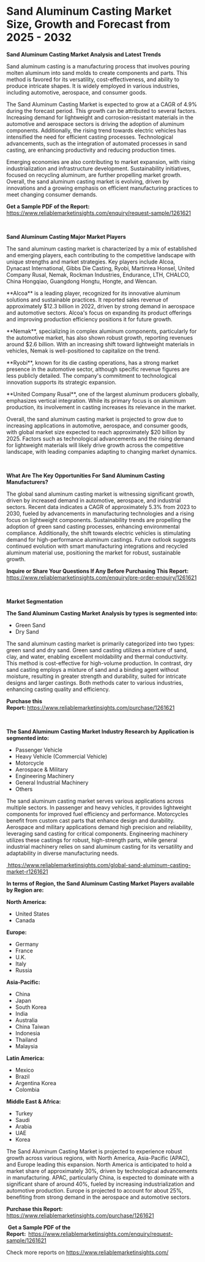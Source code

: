 <p><h1>Sand Aluminum Casting Market Size, Growth and Forecast from 2025 - 2032</h1></p><p><strong>Sand Aluminum Casting Market Analysis and Latest Trends</strong></p>
<p><p>Sand aluminum casting is a manufacturing process that involves pouring molten aluminum into sand molds to create components and parts. This method is favored for its versatility, cost-effectiveness, and ability to produce intricate shapes. It is widely employed in various industries, including automotive, aerospace, and consumer goods.</p><p>The Sand Aluminum Casting Market is expected to grow at a CAGR of 4.9% during the forecast period. This growth can be attributed to several factors. Increasing demand for lightweight and corrosion-resistant materials in the automotive and aerospace sectors is driving the adoption of aluminum components. Additionally, the rising trend towards electric vehicles has intensified the need for efficient casting processes. Technological advancements, such as the integration of automated processes in sand casting, are enhancing productivity and reducing production times.</p><p>Emerging economies are also contributing to market expansion, with rising industrialization and infrastructure development. Sustainability initiatives, focused on recycling aluminum, are further propelling market growth. Overall, the sand aluminum casting market is evolving, driven by innovations and a growing emphasis on efficient manufacturing practices to meet changing consumer demands.</p></p>
<p><strong>Get a Sample PDF of the Report:&nbsp;</strong> <a href="https://www.reliablemarketinsights.com/enquiry/request-sample/1261621?utm_campaign=3196&utm_medium=2&utm_source=Github&utm_content=ia&utm_term=31032025&utm_id=sand-aluminum-casting">https://www.reliablemarketinsights.com/enquiry/request-sample/1261621</a></p>
<p>&nbsp;</p>
<p><strong>Sand Aluminum Casting Major Market Players</strong></p>
<p><p>The sand aluminum casting market is characterized by a mix of established and emerging players, each contributing to the competitive landscape with unique strengths and market strategies. Key players include Alcoa, Dynacast International, Gibbs Die Casting, Ryobi, Martinrea Honsel, United Company Rusal, Nemak, Rockman Industries, Endurance, LTH, CHALCO, China Hongqiao, Guangdong Hongtu, Hongte, and Wencan.</p><p>**Alcoa** is a leading player, recognized for its innovative aluminum solutions and sustainable practices. It reported sales revenue of approximately $12.3 billion in 2022, driven by strong demand in aerospace and automotive sectors. Alcoa's focus on expanding its product offerings and improving production efficiency positions it for future growth.</p><p>**Nemak**, specializing in complex aluminum components, particularly for the automotive market, has also shown robust growth, reporting revenues around $2.6 billion. With an increasing shift toward lightweight materials in vehicles, Nemak is well-positioned to capitalize on the trend.</p><p>**Ryobi**, known for its die casting operations, has a strong market presence in the automotive sector, although specific revenue figures are less publicly detailed. The company's commitment to technological innovation supports its strategic expansion.</p><p>**United Company Rusal**, one of the largest aluminum producers globally, emphasizes vertical integration. While its primary focus is on aluminum production, its involvement in casting increases its relevance in the market.</p><p>Overall, the sand aluminum casting market is projected to grow due to increasing applications in automotive, aerospace, and consumer goods, with global market size expected to reach approximately $20 billion by 2025. Factors such as technological advancements and the rising demand for lightweight materials will likely drive growth across the competitive landscape, with leading companies adapting to changing market dynamics.</p></p>
<p>&nbsp;</p>
<p><strong>What Are The Key Opportunities For Sand Aluminum Casting Manufacturers?</strong></p>
<p><p>The global sand aluminum casting market is witnessing significant growth, driven by increased demand in automotive, aerospace, and industrial sectors. Recent data indicates a CAGR of approximately 5.3% from 2023 to 2030, fueled by advancements in manufacturing technologies and a rising focus on lightweight components. Sustainability trends are propelling the adoption of green sand casting processes, enhancing environmental compliance. Additionally, the shift towards electric vehicles is stimulating demand for high-performance aluminum castings. Future outlook suggests continued evolution with smart manufacturing integrations and recycled aluminum material use, positioning the market for robust, sustainable growth.</p></p>
<p><strong>Inquire or Share Your Questions If Any Before Purchasing This Report:</strong> <a href="https://www.reliablemarketinsights.com/enquiry/pre-order-enquiry/1261621?utm_campaign=3196&utm_medium=2&utm_source=Github&utm_content=ia&utm_term=31032025&utm_id=sand-aluminum-casting">https://www.reliablemarketinsights.com/enquiry/pre-order-enquiry/1261621</a></p>
<p>&nbsp;</p>
<p><strong>Market Segmentation</strong></p>
<p><strong>The Sand Aluminum Casting Market Analysis by types is segmented into:</strong></p>
<p><ul><li>Green Sand</li><li>Dry Sand</li></ul></p>
<p><p>The sand aluminum casting market is primarily categorized into two types: green sand and dry sand. Green sand casting utilizes a mixture of sand, clay, and water, enabling excellent moldability and thermal conductivity. This method is cost-effective for high-volume production. In contrast, dry sand casting employs a mixture of sand and a binding agent without moisture, resulting in greater strength and durability, suited for intricate designs and larger castings. Both methods cater to various industries, enhancing casting quality and efficiency.</p></p>
<p><strong>Purchase this Report:&nbsp;</strong><a href="https://www.reliablemarketinsights.com/purchase/1261621?utm_campaign=3196&utm_medium=2&utm_source=Github&utm_content=ia&utm_term=31032025&utm_id=sand-aluminum-casting">https://www.reliablemarketinsights.com/purchase/1261621</a></p>
<p>&nbsp;</p>
<p><strong>The Sand Aluminum Casting Market Industry Research by Application is segmented into:</strong></p>
<p><ul><li>Passenger Vehicle</li><li>Heavy Vehicle (Commercial Vehicle)</li><li>Motorcycle</li><li>Aerospace & Military</li><li>Engineering Machinery</li><li>General Industrial Machinery</li><li>Others</li></ul></p>
<p><p>The sand aluminum casting market serves various applications across multiple sectors. In passenger and heavy vehicles, it provides lightweight components for improved fuel efficiency and performance. Motorcycles benefit from custom cast parts that enhance design and durability. Aerospace and military applications demand high precision and reliability, leveraging sand casting for critical components. Engineering machinery utilizes these castings for robust, high-strength parts, while general industrial machinery relies on sand aluminum casting for its versatility and adaptability in diverse manufacturing needs.</p></p>
<p><a href="https://www.reliablemarketinsights.com/global-sand-aluminum-casting-market-r1261621?utm_campaign=3196&utm_medium=2&utm_source=Github&utm_content=ia&utm_term=31032025&utm_id=sand-aluminum-casting">&nbsp;https://www.reliablemarketinsights.com/global-sand-aluminum-casting-market-r1261621</a></p>
<p><strong>In terms of Region, the Sand Aluminum Casting Market Players available by Region are:</strong></p>
<p>
    <p> <strong> North America: </strong>
        <ul>
            <li>United States</li>
            <li>Canada</li>
        </ul>
        </p> 
    <p> <strong> Europe: </strong>
        <ul>
            <li>Germany</li>
            <li>France</li>
            <li>U.K.</li>
            <li>Italy</li>
            <li>Russia</li>
        </ul>
        </p> 
    <p> <strong> Asia-Pacific: </strong>
        <ul>
            <li>China</li>
            <li>Japan</li>
            <li>South Korea</li>
            <li>India</li>
            <li>Australia</li>
            <li>China Taiwan</li>
            <li>Indonesia</li>
            <li>Thailand</li>
            <li>Malaysia</li>
        </ul>
        </p> 
    <p> <strong> Latin America: </strong>
        <ul>
            <li>Mexico</li>
            <li>Brazil</li>
            <li>Argentina Korea</li>
            <li>Colombia</li>
        </ul>
        </p> 
    <p> <strong> Middle East & Africa: </strong>
        <ul>
            <li>Turkey</li>
            <li>Saudi</li>
            <li>Arabia</li>
            <li>UAE</li>
            <li>Korea</li>
        </ul>
    </p>
    </p>
<p><p>The Sand Aluminum Casting Market is projected to experience robust growth across various regions, with North America, Asia-Pacific (APAC), and Europe leading this expansion. North America is anticipated to hold a market share of approximately 30%, driven by technological advancements in manufacturing. APAC, particularly China, is expected to dominate with a significant share of around 40%, fueled by increasing industrialization and automotive production. Europe is projected to account for about 25%, benefiting from strong demand in the aerospace and automotive sectors.</p></p>
<p><strong>Purchase this Report: </strong><a href="https://www.reliablemarketinsights.com/purchase/1261621?utm_campaign=3196&utm_medium=2&utm_source=Github&utm_content=ia&utm_term=31032025&utm_id=sand-aluminum-casting">https://www.reliablemarketinsights.com/purchase/1261621</a></p>
<p>&nbsp;<strong>Get a Sample PDF of the Report:&nbsp;&nbsp;</strong><a href="https://www.reliablemarketinsights.com/enquiry/request-sample/1261621?utm_campaign=3196&utm_medium=2&utm_source=Github&utm_content=ia&utm_term=31032025&utm_id=sand-aluminum-casting">https://www.reliablemarketinsights.com/enquiry/request-sample/1261621</a></p>
<p><strong></strong></p>
<p>Check more reports on <a href="https://www.reliablemarketinsights.com/?utm_campaign=3196&utm_medium=2&utm_source=Github&utm_content=ia&utm_term=31032025&utm_id=sand-aluminum-casting">https://www.reliablemarketinsights.com/</a></p>